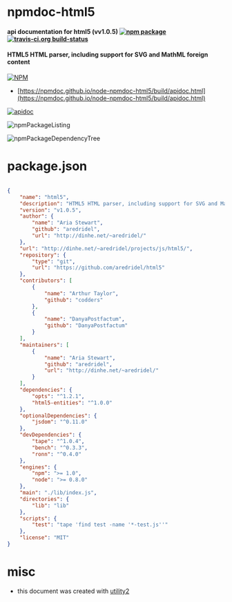 # npmdoc-html5

#### api documentation for  html5 (vv1.0.5)  [![npm package](https://img.shields.io/npm/v/npmdoc-html5.svg?style=flat-square)](https://www.npmjs.org/package/npmdoc-html5) [![travis-ci.org build-status](https://api.travis-ci.org/npmdoc/node-npmdoc-html5.svg)](https://travis-ci.org/npmdoc/node-npmdoc-html5)

#### HTML5 HTML parser, including support for SVG and MathML foreign content

[![NPM](https://nodei.co/npm/html5.png?downloads=true&downloadRank=true&stars=true)](https://www.npmjs.com/package/html5)

- [https://npmdoc.github.io/node-npmdoc-html5/build/apidoc.html](https://npmdoc.github.io/node-npmdoc-html5/build/apidoc.html)

[![apidoc](https://npmdoc.github.io/node-npmdoc-html5/build/screenCapture.buildCi.browser.%252Ftmp%252Fbuild%252Fapidoc.html.png)](https://npmdoc.github.io/node-npmdoc-html5/build/apidoc.html)

![npmPackageListing](https://npmdoc.github.io/node-npmdoc-html5/build/screenCapture.npmPackageListing.svg)

![npmPackageDependencyTree](https://npmdoc.github.io/node-npmdoc-html5/build/screenCapture.npmPackageDependencyTree.svg)



# package.json

```json

{
    "name": "html5",
    "description": "HTML5 HTML parser, including support for SVG and MathML foreign content",
    "version": "v1.0.5",
    "author": {
        "name": "Aria Stewart",
        "github": "aredridel",
        "url": "http://dinhe.net/~aredridel/"
    },
    "url": "http://dinhe.net/~aredridel/projects/js/html5/",
    "repository": {
        "type": "git",
        "url": "https://github.com/aredridel/html5"
    },
    "contributors": [
        {
            "name": "Arthur Taylor",
            "github": "codders"
        },
        {
            "name": "DanyaPostfactum",
            "github": "DanyaPostfactum"
        }
    ],
    "maintainers": [
        {
            "name": "Aria Stewart",
            "github": "aredridel",
            "url": "http://dinhe.net/~aredridel/"
        }
    ],
    "dependencies": {
        "opts": "^1.2.1",
        "html5-entities": "^1.0.0"
    },
    "optionalDependencies": {
        "jsdom": "^0.11.0"
    },
    "devDependencies": {
        "tape": "^1.0.4",
        "bench": "^0.3.3",
        "ronn": "^0.4.0"
    },
    "engines": {
        "npm": ">= 1.0",
        "node": ">= 0.8.0"
    },
    "main": "./lib/index.js",
    "directories": {
        "lib": "lib"
    },
    "scripts": {
        "test": "tape 'find test -name '*-test.js''"
    },
    "license": "MIT"
}
```



# misc
- this document was created with [utility2](https://github.com/kaizhu256/node-utility2)
